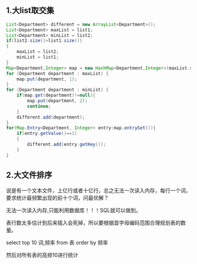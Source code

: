 ## 1.大list取交集

```java
List<Department> different = new ArrayList<Department>();
List<Department> maxList = list1;
List<Department> minList = list2;
if(list2.size()>list1.size())
{
    maxList = list2;
    minList = list1;
}
Map<Department,Integer> map = new HashMap<Department,Integer>(maxList.size());
for (Department department : maxList) {
    map.put(department, 1);
}
for (Department department : minList) {
    if(map.get(department)!=null){
        map.put(department, 2);
        continue;
    }
    different.add(department);
}
for(Map.Entry<Department, Integer> entry:map.entrySet()){
    if(entry.getValue()==1)
    {
        different.add(entry.getKey());
    }
}
```

## 2.大文件排序

说是有一个文本文件，上亿行或者十亿行，总之无法一次读入内存，每行一个词，要求统计最频繁出现的前十个词，问最优解？

无法一次读入内存,只能利用数据库！！！SQL就可以做到。

表行数太多估计到后来插入会死掉，所以要根据首字母编码范围合理规划表的数量。

select top 10 词,频率 from 表 order by 频率 

然后对所有表的高频10进行统计  